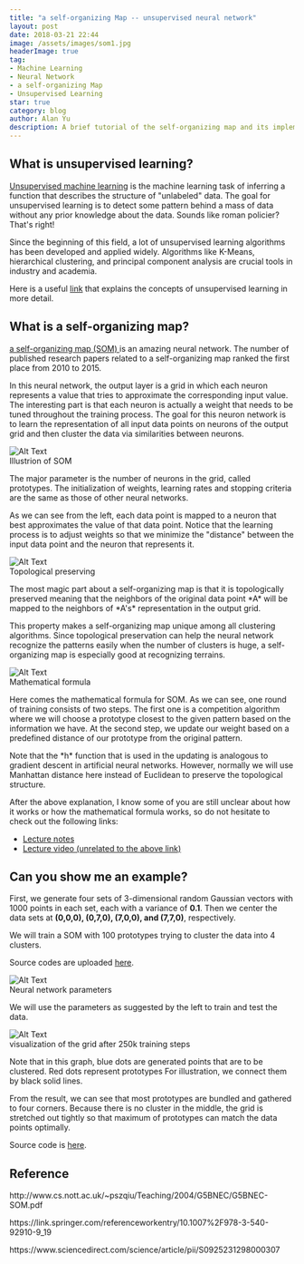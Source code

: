 ```yaml
---
title: "a self-organizing Map -- unsupervised neural network"
layout: post
date: 2018-03-21 22:44
image: /assets/images/som1.jpg
headerImage: true
tag:
- Machine Learning
- Neural Network
- a self-organizing Map
- Unsupervised Learning
star: true
category: blog
author: Alan Yu
description: A brief tutorial of the self-organizing map and its implementation through Matlab
---
```


## What is unsupervised learning?

<a href="https://en.wikipedia.org/wiki/Unsupervised_learning">Unsupervised machine learning</a> is the machine learning task of inferring a function that describes the structure of "unlabeled" data. The goal for unsupervised learning is to detect some pattern behind a mass of data without any prior knowledge about the data. Sounds like roman policier? That's right!

Since the beginning of this field, a lot of unsupervised learning algorithms has been developed and applied widely. Algorithms like K-Means, hierarchical clustering, and principal component analysis are crucial tools in industry and academia. 

Here is a useful <a href="https://medium.com/machine-learning-for-humans/unsupervised-learning-f45587588294">link</a> that explains the concepts of unsupervised learning in more detail.

## What is a self-organizing map?

<a href="https://en.wikipedia.org/wiki/a self-organizing_map">a self-organizing map (SOM)
</a> is an amazing neural network. The number of published research papers related to a self-organizing map ranked the first place from 2010 to 2015. 

In this neural network, the output layer is a grid in which each neuron represents a value that tries to approximate the corresponding input value. The interesting part is that each neuron is actually a weight that needs to be tuned throughout the training process. The goal for this neuron network is to learn the representation of all input data points on neurons of the output grid and then cluster the data via similarities between neurons. 

<div class="side-by-side">
	<div class="toleft">
		<img class="image" src="https://github.com/AlanFermat/AlanFermat.github.io/blob/master/assets/images/som2.jpg?raw=true" alt="Alt Text">
		<figcaption class="caption">Illustrion of SOM</figcaption>
	</div>
	<div class="toright">
		<p>The major parameter is the number of neurons in the grid, called prototypes. The initialization of weights, learning rates and stopping criteria are the same as those of other neural networks.</p> 
		<p>As we can see from the left, each data point is mapped to a neuron that best approximates the value of that data point. Notice that the learning process is to adjust weights so that we minimize the "distance" between the input data point and the neuron that represents it. </p>
	</div>
	<div class="toleft">
		<img class="image" src="https://github.com/AlanFermat/AlanFermat.github.io/blob/master/assets/images/som3.jpg?raw=true" alt="Alt Text">
		<figcaption class="caption">Topological preserving</figcaption>
	</div>
	<div class="toright">
		<p> The most magic part about a self-organizing map is that it is topologically preserved meaning that the neighbors of the original data point *A* will be mapped to the neighbors of *A's* representation in the output grid.</p>
		<p> This property makes a self-organizing map unique among all clustering algorithms. Since topological preservation can help the neural network recognize the patterns easily when the number of clusters is huge, a self-organizing map is especially good at recognizing terrains.</p>
	</div>
	<div class="toleft">
		<img class="image" src="https://github.com/AlanFermat/AlanFermat.github.io/blob/master/assets/images/som4.jpg?raw=true" alt="Alt Text">
		<figcaption class="caption">Mathematical formula</figcaption>
	</div>
	<div class="toright">
		<p> Here comes the mathematical formula for SOM. As we can see, one round of training consists of two steps. The first one is a competition algorithm where we will choose a prototype closest to the given pattern based on the information we have. At the second step, we update our weight based on a predefined distance of our prototype from the original pattern. </p>
		<p>Note that the *h* function that is used in the updating is analogous to gradient descent in artificial neural networks. However, normally we will use Manhattan distance here instead of Euclidean to preserve the topological structure. </p>
	</div>

</div>

After the above explanation, I know some of you are still unclear about how it works or how the mathematical formula works, so do not hesitate to check out the following links:

<ul>
	<li> <a href="http://www.pitt.edu/~is2470pb/Spring05/FinalProjects/Group1a/tutorial/som.html">Lecture notes</a></li>
	<li> <a href="https://www.youtube.com/watch?v=LjJeT7rwvF4">Lecture video (unrelated to the above link)</a></li>
</ul>

## Can you show me an example?

First, we generate four sets of 3-dimensional random Gaussian vectors with 1000 points in each set, each with a variance of __0.1__. Then we center the data sets at __(0,0,0), (0,7,0), (7,0,0), and (7,7,0)__, respectively.

We will train a SOM with 100 prototypes trying to cluster the data into 4 clusters.

Source codes are uploaded <a href="afs">here</a>.

<div class="side-by-side">
	<div class="toleft">
		<img class="image" src="https://github.com/AlanFermat/AlanFermat.github.io/blob/master/assets/images/som5.jpg?raw=true" alt="Alt Text">
		<figcaption class="caption">Neural network parameters</figcaption>
	</div>
	<div class="toright">
		<p> We will use the parameters as suggested by the left to train and test the data. </p>
	</div>
</div>

<div class="side-by-side">
	<div class="toleft">
		<img class="image" src="https://github.com/AlanFermat/AlanFermat.github.io/blob/master/assets/images/som6.jpg?raw=true" alt="Alt Text">
		<figcaption class="caption">visualization of the grid after 250k training steps</figcaption>
	</div>
	<div class="torights">
		<p> Note that in this graph, blue dots are generated points that are to be clustered. Red dots represent prototypes For illustration, we connect them by black solid lines. </p>
	</div>
</div>

<p>From the result, we can see that most prototypes are bundled and gathered to four corners. Because there is no cluster in the middle, the grid is stretched out tightly so that maximum of prototypes can match the data points optimally.</p>

<p>Source code is <a href="https://github.com/AlanFermat/Blogs/blob/master/SOM/SOM.m">here</a>.</p>

## Reference

<p> http://www.cs.nott.ac.uk/~pszqiu/Teaching/2004/G5BNEC/G5BNEC-SOM.pdf </p>
<p>https://link.springer.com/referenceworkentry/10.1007%2F978-3-540-92910-9_19</p>
<p>https://www.sciencedirect.com/science/article/pii/S0925231298000307</p>











